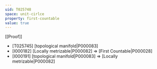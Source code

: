 ```yaml
---
uid: T025748
space: unit-cirlce
property: first-countable
value: true
---
```

[[Proof]]

* [T025745] [topological manifold|P000083]
* [I000182] [Locally metrizable|P000082] => [First Countable|P000028]
* [I000191] [topological manifold|P000083] => [Locally metrizable|P000082]

